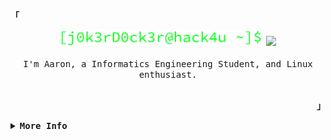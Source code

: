 <div align="justify">

<!-- Profile -->
<p align="left"><strong><samp>「</samp></strong></p>
  <p align="center">
    <samp>
           <img height="25" src="https://github.com/j0k3rD/j0k3rD/blob/main/%5Bj0k3rD0ck3r%40hack4u%20%7E%5D%24.png">
           <img src="https://readme-typing-svg.herokuapp.com?font=Source+Code+Pro&color=00FF12&vCenter=true&width=300&height=25&lines=HELLO+THERE!;Welcome+to+my+profile;Check+out+my+Repos+%3A)">
      <br>
      <br>
        I'm Aaron, a Informatics Engineering Student, and Linux enthusiast.
      </b>
      <br>
      <br>
        <!-- <img align="center" alt="Aaron-gif" src="https://c.tenor.com/3ItiA2urMygAAAAC/nerowo-fsociety.gif" width="150" height="150"/> -->
    </samp>
  </p>
<p align="right"><strong><samp>」</samp></strong></p>
</div>

<details>
<summary><samp><b>More Info</b></samp></summary>
<h2></h2><br>
<!-- Contact Me -->
<div align="center"> 
    <a href="https://instagram.com/aaron_moya22" target="_blank"><img src="https://img.shields.io/badge/-Instagram-%23E4405F?style=for-the-badge&logo=instagram&logoColor=white"</a>
    <!-- <a href="https://www.youtube.com/channel/UCvFCatDtfdvwKKXkndSAPiw" target="_blank"><img src="https://img.shields.io/badge/YouTube-FF0000?style=for-the-badge&logo=youtube&logoColor=white" target="_blank"></a> -->
    <a href = "mailto:cmp.1a.agm.moya@alumno.um.edu.ar"> <img src="https://img.shields.io/badge/-Gmail-%23333?style=for-the-badge&logo=gmail&logoColor=white" target="_blank"></a>
<!--     <a href="https://www.linkedin.com/in/aaron_moya22/" target="_blank"><img src="https://img.shields.io/badge/-LinkedIn-%230077B5?style=for-the-badge&logo=linkedin&logoColor=white" style="border-radius: 30px" target="_blank"></a>  -->
 </div>

<h2></h2><br>

<!-- Languages and Technologies -->

<!-- ```python
class Aaron:
    lenguajes= ["Python","GNUBash"]
    db= "MySQL"
    versionControl= ["Git", "GitHub"]
    editors= ["VSCode", "Neovim"]
    os= "Arch Linux"

    def funFact():
        print("I am a perfectionist when it comes to my work :)")
``` -->

<!-- <h2></h2><br> -->
<div align="center">  
  <img width="49%" height="195px" src="https://github-readme-stats.vercel.app/api?username=j0k3rD&show_icons=true&count_private=true&hide_border=true&title_color=82E0AA&icon_color=82E0AA&text_color=c9d1d9&bg_color=0d1117" alt="Aaron Moya github stats" /> 
  <img width="41%" height="195px" src="https://github-readme-stats.vercel.app/api/top-langs/?username=j0k3rD&layout=compact&hide_border=true&title_color=82E0AA&text_color=82E0AA&bg_color=0d1117" />
</div>
  
<div align="center" style="display: inline block"><br>

  <img align="center" alt="Aaron-Python" height="60" wldth="60" src="https://raw.githubusercontent.com/devicons/devicon/master/icons/python/python-original.svg">
  <img align="center" alt="Aaron-SQL" height="60" width="60" src="https://cdn.jsdelivr.net/gh/devicons/devicon/icons/mysql/mysql-plain.svg">
<!--   <img align="center" alt="Aaron-Js" height="30" width="40" src="https://raw.githubusercontent.com/devicons/devicon/master/icons/javascript/javascript-plain.svg"> -->
  <img align="center" alt="Aaron-Flask" height="60" width="60" src="https://cdn.jsdelivr.net/gh/devicons/devicon/icons/flask/flask-original.svg">
  <img align="center" alt="Aaron-HTML" height="60" width="60" src="https://raw.githubusercontent.com/devicons/devicon/master/icons/html5/html5-original.svg">
  <img align="center" alt="Aaron-CSS" height="60" width="60" src="https://raw.githubusercontent.com/devicons/devicon/master/icons/css3/css3-original.svg">
  <img align="center" alt="Aaron-BASH" height="60" width="60" src="https://cdn.jsdelivr.net/gh/devicons/devicon/icons/bash/bash-plain.svg">
</div>
<br>
<div align="center">
  
   [![Ashutosh's github activity graph](https://github-readme-activity-graph.cyclic.app/graph?username=j0k3rD&bg_color=0d1117&color=58D68D&line=239B56&point=2ECC71&area=true&hide_border=true)](https://github.com/ashutosh00710/github-readme-activity-graph)
  
  
<div align="center">
  <br><p align="centre"><b>Visitors Count</b></p>  
  <p align="center"><img align="center" src="https://profile-counter.glitch.me/{j0k3rD}/count.svg" /></p> 
</div>
<!--    ![snake animation](https://github.com/j0k3rD/j0k3rD/blob/output/github-contribution-grid-snake.svg) -->
  
</div>
